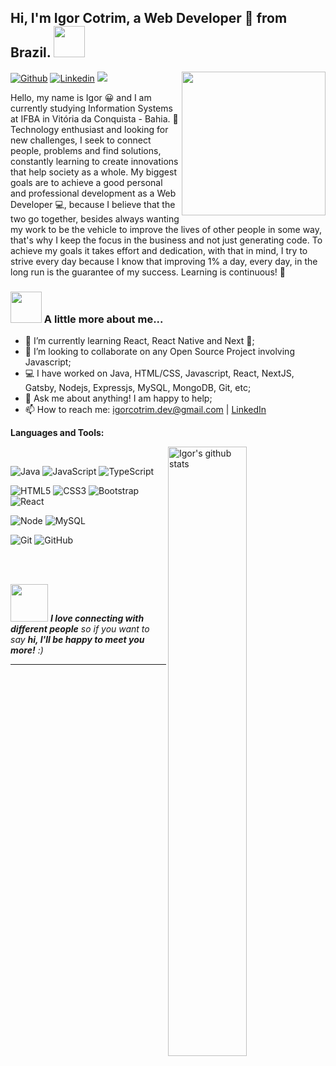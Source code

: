 <h2>Hi, I'm Igor Cotrim, a Web Developer 🚀 from Brazil. <img src="https://media.giphy.com/media/bcKmIWkUMCjVm/giphy.gif" width="50"></h2>
<img align='right' src="https://media.giphy.com/media/M9gbBd9nbDrOTu1Mqx/giphy.gif" width="230">

[![Github](https://img.shields.io/badge/-Github-000?style=flat&logo=Github&logoColor=white)](https://github.com/igor-cotrim)
[![Linkedin](https://img.shields.io/badge/-LinkedIn-blue?style=flat&logo=Linkedin&logoColor=white)](https://www.linkedin.com/in/igorcotrim/)
[![](https://img.shields.io/badge/Gmail-igorcotrim.dev%40gmail.com-red)](mailto:igorcotrim.dev@gmail.com)

Hello, my name is Igor 😀 and I am currently studying Information Systems at IFBA in Vitória da Conquista - Bahia. 📖 Technology enthusiast and looking for new challenges, I seek to connect people, problems and find solutions, constantly learning to create innovations that help society as a whole.
My biggest goals are to achieve a good personal and professional development as a Web Developer 💻, because I believe that the two go together, besides always wanting my work to be the vehicle to improve the lives of other people in some way, that's why I keep the focus in the business and not just generating code.
To achieve my goals it takes effort and dedication, with that in mind, I try to strive every day because I know that improving 1% a day, every day, in the long run is the guarantee of my success. Learning is continuous! 🚀

### <img src="https://media.giphy.com/media/VgCDAzcKvsR6OM0uWg/giphy.gif" width="50"> A little more about me...  

- 🌱 I’m currently learning React, React Native and Next 🚀;
- 👯 I’m looking to collaborate on any Open Source Project involving Javascript;
- 💻 I have worked on Java, HTML/CSS, Javascript, React, NextJS, Gatsby, Nodejs, Expressjs, MySQL, MongoDB, Git, etc;
- 💬 Ask me about anything! I am happy to help;
- 📫 How to reach me: igorcotrim.dev@gmail.com | [LinkedIn](https://www.linkedin.com/in/igorcotrim/)


**Languages and Tools:** 

 <a href="https://github.com/igor-cotrim/">
    <img width="50%" align="right" alt="Igor's github stats" src="https://github-readme-stats.vercel.app/api?username=igor-cotrim&show_icons=true&hide_border=true" />
  </a>

</br>

![Java](https://img.shields.io/badge/Java-orange?style=flat&logo=java&logoColor=white) ![JavaScript](https://img.shields.io/badge/-JavaScript-black?style=flat&logo=javascript) ![TypeScript](https://img.shields.io/badge/-TypeScript-007ACC?style=flat&logo=typescript)

![HTML5](https://img.shields.io/badge/-HTML5-E34F26?style=flat&logo=html5&logoColor=white) ![CSS3](https://img.shields.io/badge/-CSS3-1572B6?style=flat&logo=css3) ![Bootstrap](https://img.shields.io/badge/-Bootstrap-563D7C?style=flat&logo=bootstrap) ![React](https://img.shields.io/badge/-React-black?style=flat&logo=react) 

![Node](https://img.shields.io/badge/-Nodejs-black?style=flat&logo=Node.js) ![MySQL](https://img.shields.io/badge/-MySQL-black?style=flat&logo=mysql)

![Git](https://img.shields.io/badge/-Git-black?style=flat&logo=git) ![GitHub](https://img.shields.io/badge/-GitHub-181717?style=flat&logo=github)

</br>
</br>

<img src="https://media.giphy.com/media/LnQjpWaON8nhr21vNW/giphy.gif" width="60"> <em><b>I love connecting with different people</b> so if you want to say <b>hi, I'll be happy to meet you more!</b> :)</em>

---
